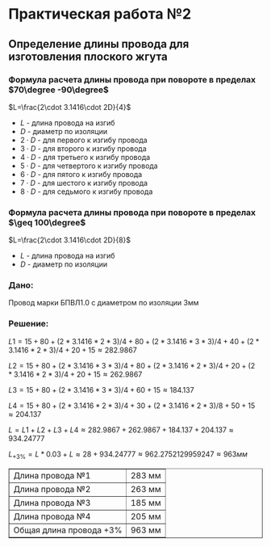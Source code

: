 # Практическая работа №2 

## Определение длины провода для изготовления плоского жгута

### Формула расчета длины провода при повороте в пределах $70\degree -90\degree$

$L=\frac{2\cdot 3.1416\cdot 2D}{4}$
- $L$ - длина провода на изгиб
- $D$ - диаметр по изоляции
- $2\cdot D$ - для первого к изгибу провода
- $3\cdot D$ - для второго к изгибу провода
- $4\cdot D$ - для третьего к изгибу провода
- $5\cdot D$ - для четвертого к изгибу провода
- $6\cdot D$ - для пятого к изгибу провода
- $7\cdot D$ - для шестого к изгибу провода
- $8\cdot D$ - для седьмого к изгибу провода

### Формула расчета длины провода при повороте в пределах $\geq 100\degree$

$L=\frac{2\cdot 3.1416\cdot 2D}{8}$
- $L$ - длина провода на изгиб
- $D$ - диаметр по изоляции

### Дано:

Провод марки БПВЛ1.0 с диаметром по изоляции 3мм

### Решение:

$L1=15+80+(2*3.1416*2*3)/4+80+(2*3.1416*3*3)/4+40+(2*3.1416*2*3)/4+20+15\approx 282.9867$

$L2=15+80+(2*3.1416*3*3)/4+80+(2*3.1416*2*3)/4+20+(2*3.1416*2*3)/4+20+15\approx 262.9867$

$L3=15+80+(2*3.1416*3*3)/4+60+15\approx 184.137$

$L4=15+80+(2*3.1416*2*3)/4+30+(2*3.1416*2*3)/8+50+15\approx 204.137$

$L=L1+L2+L3+L4\approx 282.9867+262.9867+184.137+204.137 \approx 934.24777$

$L_{+3\%} = L*0.03+L \approx 28 + 934.24777 \approx 962.2752129959247 \approx 963мм$

<table border="1">
<tr><td>Длина провода №1</td><td>283 мм</td></tr>
<tr><td>Длина провода №2</td><td>263 мм</td></tr>
<tr><td>Длина провода №3</td><td>185 мм</td></tr>
<tr><td>Длина провода №4</td><td>205 мм</td></tr>
<tr><td>Общая длина провода +3%</td><td>963 мм</td></tr>
</table>